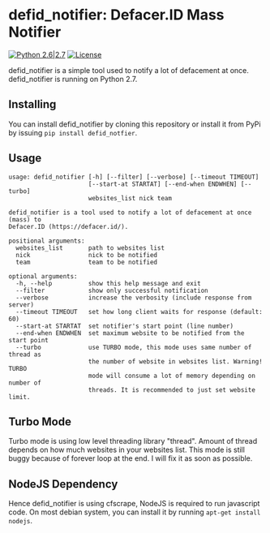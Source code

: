 # defid_notifier: Defacer.ID Mass Notifier
[![Python 2.6|2.7](https://img.shields.io/badge/python-2.6|2.7-yellow.svg)](https://www.python.org/) [![License](https://img.shields.io/badge/license-GPLv3-red.svg)](https://raw.githubusercontent.com/p4kl0nc4t/defid_notifier/master/LICENSE)

defid_notifier is a simple tool used to notify a lot of defacement at once. defid_notifier is running on Python 2.7.
## Installing
You can install defid_notifier by cloning this repository or install it from PyPi by issuing `pip install defid_notfier`.
## Usage
```
usage: defid_notifier [-h] [--filter] [--verbose] [--timeout TIMEOUT]
                      [--start-at STARTAT] [--end-when ENDWHEN] [--turbo]
                      websites_list nick team

defid_notifier is a tool used to notify a lot of defacement at once (mass) to
Defacer.ID (https://defacer.id/).

positional arguments:
  websites_list       path to websites list
  nick                nick to be notified
  team                team to be notified

optional arguments:
  -h, --help          show this help message and exit
  --filter            show only successful notification
  --verbose           increase the verbosity (include response from server)
  --timeout TIMEOUT   set how long client waits for response (default: 60)
  --start-at STARTAT  set notifier's start point (line number)
  --end-when ENDWHEN  set maximum website to be notified from the start point
  --turbo             use TURBO mode, this mode uses same number of thread as
                      the number of website in websites list. Warning! TURBO
                      mode will consume a lot of memory depending on number of
                      threads. It is recommended to just set website limit.
```
## Turbo Mode
Turbo mode is using low level threading library "thread". Amount of thread depends on how much websites in your websites list. This mode is still buggy because of forever loop at the end. I will fix it as soon as possible.
## NodeJS Dependency
Hence defid_notifier is using cfscrape, NodeJS is required to run javascript code. On most debian system, you can install it by running ```apt-get install nodejs```.
